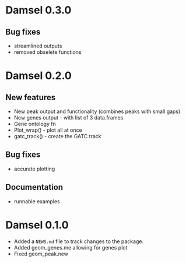 # Damsel 0.3.0
## Bug fixes
* streamlined outputs
* removed obselete functions

# Damsel 0.2.0
## New features
* New peak output and functionality (combines peaks with small gaps)
* New genes output - with list of 3 data.frames
* Gene ontology fn 
* Plot_wrap() - plot all at once
* gatc_track() - create the GATC track

## Bug fixes
* accurate plotting

## Documentation
* runnable examples

# Damsel 0.1.0

* Added a `NEWS.md` file to track changes to the package.
* Added geom_genes.me allowing for genes plot
* Fixed geom_peak.new
